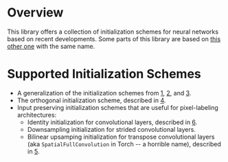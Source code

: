 # Overview

This library offers a collection of initialization schemes for neural networks based on recent
developments. Some parts of this library are based on [this other one][nninit] with the same name.

[nninit]: https://github.com/Kaixhin/nninit

# Supported Initialization Schemes

- A generalization of the initialization schemes from [1], [2], and [3].
- The orthogonal initialization scheme, described in [4].
- Input preserving initialization schemes that are useful for pixel-labeling architectures:
   - Identity initialization for convolutional layers, described in [6].
   - Downsampling initialization for strided convolutional layers.
   - Bilinear upsamping initialization for transpose convolutional layers (aka
   `SpatialFullConvolution` in Torch -- a horrible name), described in [5].

[1]: http://yann.lecun.com/exdb/publis/pdf/lecun-98b.pdf
"Efficient BackProp"

[2]: http://jmlr.org/proceedings/papers/v9/glorot10a/glorot10a.pdf
"Understanding the Difficulty of Training Deep Feedforward Neural Networks"

[3]: https://arxiv.org/abs/1502.01852
"Delving Deep Into Rectifiers: Surpassing Human-Level Performance on ImageNet Classification"

[4]: http://arxiv.org/abs/1312.6120
"Exact Solutions to the Nonlinear Dynamics of Learning in Deep Linear Neural Networks"

[5]: http://people.eecs.berkeley.edu/~jonlong/long_shelhamer_fcn.pdf
"Fully Convolutional Networks for Semantic Segmentation"

[6]: https://arxiv.org/abs/1511.07122
"Multi-Scale Context Aggregation by Dilated Convolutions"
